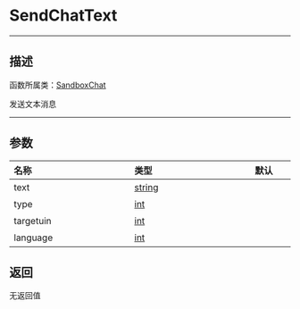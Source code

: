 
# SendChatText
-----------------------------------------------------------------------------------------
## 描述

函数所属类：[SandboxChat](/Api/Class/GamePlay/SandboxChat.md)

发送文本消息

-----------------------------------------------------------------------------------------
## 参数

|<div style="width:200px">**名称**</div>|<div style="width:200px">**类型**</div>|<div style="width:200px">**默认**</div>|<div style="width:345px">**描述**</div>|
|:--------------------|:--------------------|:--------------------|:--------------------|
|text|[string](/Api/DataType/string.md)||发送的文本内容|
|type|[int](/Api/DataType/int.md)||聊天类型|
|targetuin|[int](/Api/DataType/int.md)||目标玩家的uin|
|language|[int](/Api/DataType/int.md)||语言种类|

## 返回

无返回值